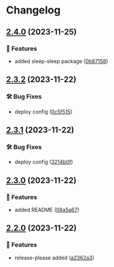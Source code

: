 # Changelog

## [2.4.0](https://github.com/Pilaton/pilaton.github.io/compare/v2.3.2...v2.4.0) (2023-11-25)


### 🎉 Features

* added sleep-sleep package ([0b87158](https://github.com/Pilaton/pilaton.github.io/commit/0b871581c6946c9fb057e0f067d241bc3b72622b))

## [2.3.2](https://github.com/Pilaton/pilaton.github.io/compare/v2.3.1...v2.3.2) (2023-11-22)


### 🛠️ Bug Fixes

* deploy config ([0c5f515](https://github.com/Pilaton/pilaton.github.io/commit/0c5f51524a22fa263a5fa4c2efa12eefae999536))

## [2.3.1](https://github.com/Pilaton/pilaton.github.io/compare/v2.3.0...v2.3.1) (2023-11-22)


### 🛠️ Bug Fixes

* deploy config ([3214b0f](https://github.com/Pilaton/pilaton.github.io/commit/3214b0feff35a67ce48d133c156cb1b1918bf63b))

## [2.3.0](https://github.com/Pilaton/pilaton.github.io/compare/v2.2.0...v2.3.0) (2023-11-22)


### 🎉 Features

* added README ([08a5a67](https://github.com/Pilaton/pilaton.github.io/commit/08a5a67d69df81c8cb5e6e6e60979f0b6bd856fc))

## [2.2.0](https://github.com/Pilaton/pilaton.github.io/compare/v2.1.1...v2.2.0) (2023-11-22)


### 🎉 Features

* release-please added ([a2362a3](https://github.com/Pilaton/pilaton.github.io/commit/a2362a3ca12d79c6ba8ab921f42882d268a7f7ef))
